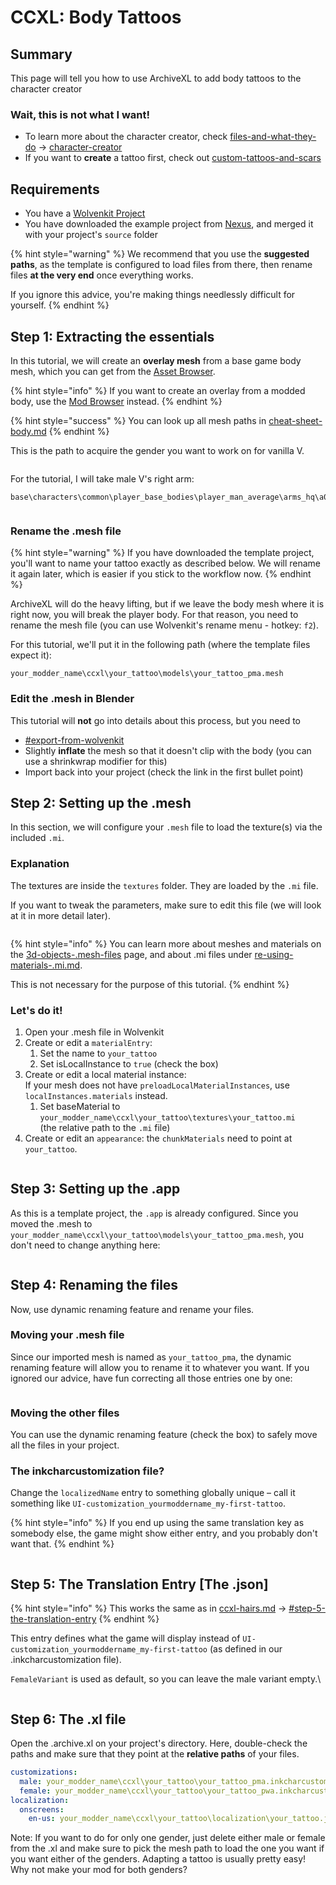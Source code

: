 # CCXL: Body Tattoos



## Summary

This page will tell you how to use ArchiveXL to add body tattoos to the character creator

### Wait, this is not what I want!

* To learn more about the character creator, check [files-and-what-they-do](../../../files-and-what-they-do/ "mention") -> [character-creator](../../../files-and-what-they-do/file-formats/character-creator/ "mention")
* If you want to **create** a tattoo first, check out [custom-tattoos-and-scars](../../../../modding-guides/npcs/custom-tattoos-and-scars/ "mention")

## Requirements

* You have a [Wolvenkit Project](https://app.gitbook.com/s/-MP_ozZVx2gRZUPXkd4r/wolvenkit-app/usage/wolvenkit-projects)
* You have downloaded the example project from [Nexus](https://www.nexusmods.com/cyberpunk2077/mods/19903/), and merged it with your project's `source` folder

{% hint style="warning" %}
We recommend that you use the **suggested paths**, as the template is configured to load files from there, then rename files **at the very end** once everything works.

If you ignore this advice, you're making things needlessly difficult for yourself.
{% endhint %}

## Step 1: Extracting the essentials

In this tutorial, we will create an **overlay mesh** from a base game body mesh, which you can get from the [Asset Browser](https://app.gitbook.com/s/-MP_ozZVx2gRZUPXkd4r/wolvenkit-app/editor/asset-browser "mention").

{% hint style="info" %}
If you want to create an overlay from a modded body, use the [Mod Browser](https://app.gitbook.com/s/-MP_ozZVx2gRZUPXkd4r/wolvenkit-app/editor/asset-browser#mod-browser "mention") instead.
{% endhint %}

{% hint style="success" %}
You can look up all mesh paths in [cheat-sheet-body.md](../../../references-lists-and-overviews/cheat-sheet-body.md "mention")
{% endhint %}

This is the path to acquire the gender you want to work on for vanilla V.

<figure><img src="../../../../.gitbook/assets/image (1) (4).png" alt=""><figcaption></figcaption></figure>

For the tutorial, I will take male V's right arm:

```
base\characters\common\player_base_bodies\player_man_average\arms_hq\a0_000_pma_base_hq_r.mesh
```

<figure><img src="../../../../.gitbook/assets/image (1) (4) (1).png" alt=""><figcaption></figcaption></figure>

### Rename the .mesh file

{% hint style="warning" %}
If you have downloaded the template project, you'll want to name your tattoo exactly as described below. We will rename it again later, which is easier if you stick to the workflow now.
{% endhint %}

ArchiveXL will do the heavy lifting, but if we leave the body mesh where it is right now, you will break the player body. For that reason, you need to rename the mesh file (you can use Wolvenkit's rename menu - hotkey: `f2`).

For this tutorial, we'll put it in the following path (where the template files expect it):

```
your_modder_name\ccxl\your_tattoo\models\your_tattoo_pma.mesh
```

### Edit the .mesh in Blender

This tutorial will **not** go into details about this process, but you need to

* [#export-from-wolvenkit](../../../modding-tools/wolvenkit-blender-io-suite/wkit-blender-plugin-import-export.md#export-from-wolvenkit "mention")
* Slightly **inflate** the mesh so that it doesn't clip with the body (you can use a shrinkwrap modifier for this)
* Import back into your project (check the link in the first bullet point)

## Step 2: Setting up the .mesh

In this section, we will configure your `.mesh` file to load the texture(s) via the included `.mi`.

### Explanation

The textures are inside the `textures` folder. They are loaded by the `.mi` file.&#x20;

If you want to tweak the parameters, make sure to edit this file (we will look at it in more detail later).

<div align="left"><figure><img src="../../../../.gitbook/assets/image (6).png" alt=""><figcaption></figcaption></figure></div>

{% hint style="info" %}
You can learn more about meshes and materials on the [3d-objects-.mesh-files](../../../files-and-what-they-do/file-formats/3d-objects-.mesh-files/ "mention") page, and about .mi files under [re-using-materials-.mi.md](../../../files-and-what-they-do/file-formats/materials/re-using-materials-.mi.md "mention").&#x20;

This is not necessary for the purpose of this tutorial.
{% endhint %}

### Let's do it!

1. Open your .mesh file in Wolvenkit
2. Create or edit a `materialEntry`:
   1. Set the name to `your_tattoo`
   2. Set isLocalInstance to `true` (check the box)
3. Create or edit a local material instance:\
   If your mesh does not have `preloadLocalMaterialInstances`, use `localInstances.materials` instead.
   1. Set baseMaterial to `your_modder_name\ccxl\your_tattoo\textures\your_tattoo.mi`\
      (the relative path to the `.mi` file)
4. Create or edit an `appearance`: the `chunkMaterials` need to point at `your_tattoo`.

<figure><img src="../../../../.gitbook/assets/image (3).png" alt=""><figcaption></figcaption></figure>

## Step 3: Setting up the .app

As this is a template project, the `.app` is already configured. Since you moved the .mesh to `your_modder_name\ccxl\your_tattoo\models\your_tattoo_pma.mesh`, you don't need to change anything here:

<figure><img src="../../../../.gitbook/assets/image (7).png" alt=""><figcaption></figcaption></figure>

## Step 4: Renaming the files

Now, use dynamic renaming feature and rename your files.

### Moving your .mesh file

Since our imported mesh is named as `your_tattoo_pma`, the dynamic renaming feature will allow you to rename it to whatever you want. If you ignored our advice, have fun correcting all those entries one by one:

<figure><img src="../../../../.gitbook/assets/image (9).png" alt=""><figcaption></figcaption></figure>

### Moving the other files

You can use the dynamic renaming feature (check the box) to safely move all the files in your project.&#x20;

### The inkcharcustomization file?

Change the `localizedName` entry to something globally unique – call it something like `UI-customization_yourmoddername_my-first-tattoo`.&#x20;

{% hint style="info" %}
If you end up using the same translation key as somebody else, the game might show either entry, and you probably don't want that.
{% endhint %}

<figure><img src="../../../../.gitbook/assets/ccxl_tattoo_mesh_file.png" alt=""><figcaption></figcaption></figure>

## Step 5: The Translation Entry \[The .json]

{% hint style="info" %}
This works the same as in [ccxl-hairs.md](ccxl-hairs.md "mention") -> [#step-5-the-translation-entry](ccxl-hairs.md#step-5-the-translation-entry "mention")
{% endhint %}

This entry defines what the game will display instead of `UI-customization_yourmoddername_my-first-tattoo` (as defined in our .inkcharcustomization file).

`FemaleVariant` is used as default, so you can leave the male variant empty.\


<figure><img src="../../../../.gitbook/assets/image (12).png" alt=""><figcaption></figcaption></figure>

## Step 6: The .xl file

Open the .archive.xl on your project's directory. Here, double-check the paths and make sure that they point at the **relative paths** of your files.

```yaml
customizations:
  male: your_modder_name\ccxl\your_tattoo\your_tattoo_pma.inkcharcustomization
  female: your_modder_name\ccxl\your_tattoo\your_tattoo_pwa.inkcharcustomization
localization:
  onscreens:
    en-us: your_modder_name\ccxl\your_tattoo\localization\your_tattoo.json
```

Note: If you want to do for only one gender, just delete either male or female from the .xl and make sure to pick the mesh path to load the one you want if you want either of the genders. Adapting a tattoo is usually pretty easy! Why not make your mod for both genders?

